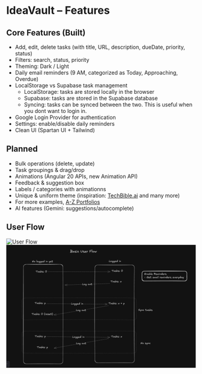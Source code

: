 # IdeaVault – Features

## Core Features (Built)

- Add, edit, delete tasks (with title, URL, description, dueDate, priority, status)
- Filters: search, status, priority
- Theming: Dark / Light
- Daily email reminders (9 AM, categorized as Today, Approaching, Overdue)
- LocalStorage vs Supabase task management
  - LocalStorage: tasks are stored locally in the browser
  - Supabase: tasks are stored in the Supabase database
  - Syncing: tasks can be synced between the two. This is useful when you dont want to login in.
- Google Login Provider for authentication
- Settings: enable/disable daily reminders
- Clean UI (Spartan UI + Tailwind)

## Planned

- Bulk operations (delete, update)
- Task groupings & drag/drop
- Animations (Angular 20 APIs, new Animation API)
- Feedback & suggestion box
- Labels / categories with animationns
- Unique & uniform theme (inspiration: [TechBible.ai](http://techbible.ai/) and many more)
- For more examples, [A-Z Portfolios](https://github.com/emmabostian/developer-portfolios)
- AI features (Gemini: suggestions/autocomplete)

## User Flow

<!-- TODO: Any contributor help is highlt appreciated to improve this duplication -->
<img src="docs/user-flow.png" alt="User Flow" width="800"/>
<img src="user-flow.png" alt="User Flow" width="800"/>
